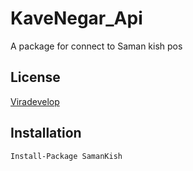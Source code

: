 
# KaveNegar_Api

A package for connect to Saman kish pos



## License

[Viradevelop](https://viradevelop.com/)


## Installation



```bash
Install-Package SamanKish 
```
    